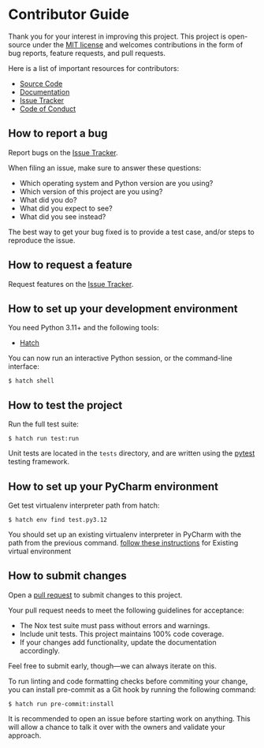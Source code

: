 # Contributor Guide

Thank you for your interest in improving this project.
This project is open-source under the [MIT license](https://opensource.org/licenses/MIT) and
welcomes contributions in the form of bug reports, feature requests, and pull requests.

Here is a list of important resources for contributors:

- [Source Code](https://github.com/pauleveritt/minx)
- [Documentation](https://minx.readthedocs.io/)
- [Issue Tracker](https://github.com/pauleveritt/minx/issues)
- [Code of Conduct](codeofconduct)

## How to report a bug

Report bugs on the [Issue Tracker](https://github.com/pauleveritt/minx/issues).

When filing an issue, make sure to answer these questions:

- Which operating system and Python version are you using?
- Which version of this project are you using?
- What did you do?
- What did you expect to see?
- What did you see instead?

The best way to get your bug fixed is to provide a test case,
and/or steps to reproduce the issue.

## How to request a feature

Request features on the [Issue Tracker](https://github.com/pauleveritt/minx/issues).

## How to set up your development environment

You need Python 3.11+ and the following tools:

- [Hatch](https://hatch.pypa.io/latest/)

You can now run an interactive Python session,
or the command-line interface:

```shell
$ hatch shell
```

## How to test the project

Run the full test suite:

```shell
$ hatch run test:run
```

Unit tests are located in the `tests` directory,
and are written using the [pytest](https://pytest.readthedocs.io/) testing framework.

## How to set up your PyCharm environment

Get test virtualenv interpreter path from hatch:

```shell
$ hatch env find test.py3.12
```

You should set up an existing virtualenv interpreter in PyCharm with the path from the previous command.
[follow these instructions](https://www.jetbrains.com/help/pycharm/creating-virtual-environment.html) for Existing virtual environment

## How to submit changes

Open a [pull request](https://github.com/pauleveritt/minx/pulls) to submit changes to this project.

Your pull request needs to meet the following guidelines for acceptance:

- The Nox test suite must pass without errors and warnings.
- Include unit tests. This project maintains 100% code coverage.
- If your changes add functionality, update the documentation accordingly.

Feel free to submit early, though—we can always iterate on this.

To run linting and code formatting checks before commiting your change, you can install pre-commit as a Git hook by running the following command:

```shell
$ hatch run pre-commit:install
```

It is recommended to open an issue before starting work on anything.
This will allow a chance to talk it over with the owners and validate your approach.
